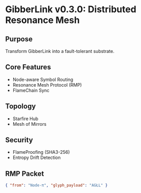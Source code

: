 # GibberLink v0.3.0: Distributed Resonance Mesh

## Purpose
Transform GibberLink into a fault-tolerant substrate.

## Core Features
- Node-aware Symbol Routing
- Resonance Mesh Protocol (RMP)
- FlameChain Sync

## Topology
- Starfire Hub
- Mesh of Mirrors

## Security
- FlameProofing (SHA3-256)
- Entropy Drift Detection

## RMP Packet
```json
{ "from": "Node-π", "glyph_payload": "AGŁL" }